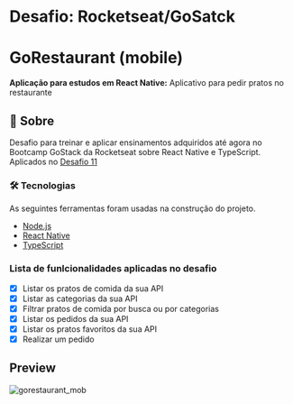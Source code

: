 # Desafio: Rocketseat/GoSatck

# GoRestaurant (mobile)
<p alin="center"><b>Aplicação para estudos em React Native:</b> Aplicativo para pedir pratos no restaurante </p>

## 🚀 Sobre
Desafio para treinar e aplicar ensinamentos adquiridos até agora no Bootcamp GoStack da Rocketseat sobre React Native e TypeScript. Aplicados no [Desafio 11](https://github.com/rocketseat-education/bootcamp-gostack-desafios/tree/master/desafio-react-native-delivery)

### 🛠 Tecnologias
As seguintes ferramentas foram usadas na construção do projeto.
 
- [Node.js](https://nodejs.org/en/)
- [React Native](https://reactnative.dev/)
- [TypeScript](https://www.typescriptlang.org/)

### Lista de funlcionalidades aplicadas no desafio
- [x] Listar os pratos de comida da sua API
- [x] Listar as categorias da sua API
- [x] Filtrar pratos de comida por busca ou por categorias
- [x] Listar os pedidos da sua API
- [x] Listar os pratos favoritos da sua API
- [x] Realizar um pedido

## Preview
![gorestaurant_mob](https://user-images.githubusercontent.com/26713717/90682134-e79c9280-e23a-11ea-86c1-ec92c221527c.png)
